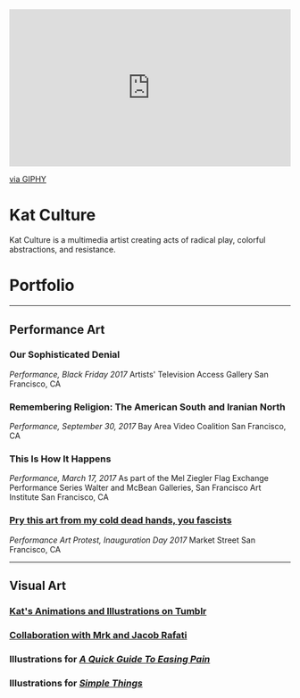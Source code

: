 <div style="width:100%;height:0;padding-bottom:56%;position:relative;"><iframe src="https://giphy.com/embed/xUOxeQJSUKaHOtxYEo" width="100%" height="100%" style="position:absolute" frameBorder="0" class="giphy-embed" allowFullScreen></iframe></div><p><a href="https://giphy.com/gifs/xUOxeQJSUKaHOtxYEo">via GIPHY</a></p>

# Kat Culture

Kat Culture is a multimedia artist creating acts of radical play, colorful abstractions, and resistance. 

# Portfolio

----------------------------------


## Performance Art

### Our Sophisticated Denial 
_Performance, Black Friday 2017_
Artists' Television Access Gallery
San Francisco, CA

### Remembering Religion: The American South and Iranian North 
_Performance, September 30, 2017_
Bay Area Video Coalition
San Francisco, CA

### This Is How It Happens
_Performance, March 17, 2017_
As part of the Mel Ziegler Flag Exchange Performance Series
Walter and McBean Galleries, San Francisco Art Institute
San Francisco, CA

### [Pry this art from my cold dead hands, you fascists](https://www.facebook.com/mark.la.14/media_set?set=a.1093013487474250.1073742023.100002968271341&type=3)
_Performance Art Protest, Inauguration Day 2017_
Market Street
San Francisco, CA

----------------------------------

## Visual Art

### [Kat's Animations and Illustrations on Tumblr](http://katculture.tumblr.com)

### [Collaboration with Mrk and Jacob Rafati](https://www.facebook.com/mark.la.14/media_set?set=a.1201566483285616.1073742095.100002968271341&type=3) 

### Illustrations for [_A Quick Guide To Easing Pain_](https://www.amazon.com/Quick-Guide-Easing-Pain-Workplace/dp/1548438022/ref=sr_1_1?ie=UTF8&qid=1511815287&sr=8-1&keywords=shara+ogin)

### Illustrations for [_Simple Things_](https://chicagoliterati.com/2017/04/28/simple-things-by-elizeya-quate-featuring-art-by-kay-culture/) 

